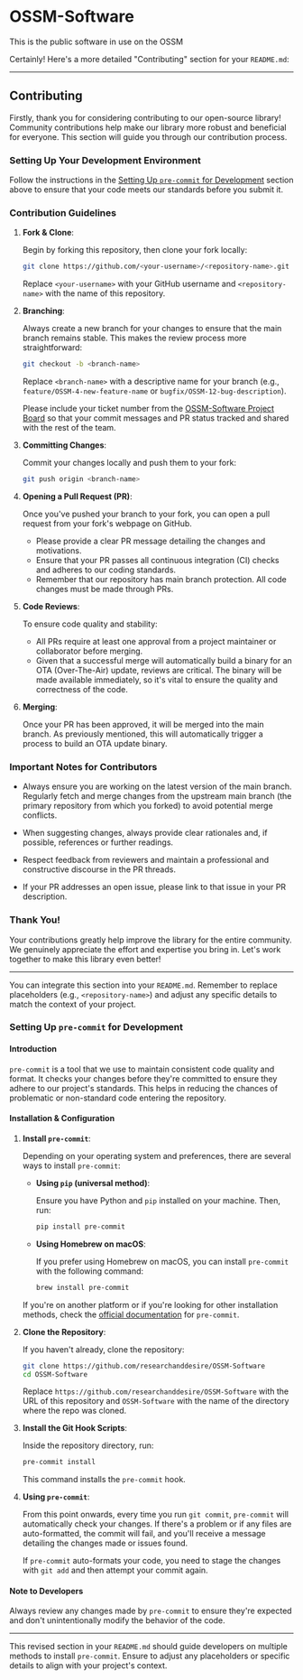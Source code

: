 # OSSM-Software
This is the public software in use on the OSSM

Certainly! Here's a more detailed "Contributing" section for your `README.md`:

---

## Contributing

Firstly, thank you for considering contributing to our open-source library! Community contributions help make our library more robust and beneficial for everyone. This section will guide you through our contribution process.

### Setting Up Your Development Environment

Follow the instructions in the [Setting Up `pre-commit` for Development](#setting-up-pre-commit-for-development) section above to ensure that your code meets our standards before you submit it.

### Contribution Guidelines

1. **Fork & Clone**:

   Begin by forking this repository, then clone your fork locally:

   ```bash
   git clone https://github.com/<your-username>/<repository-name>.git
   ```

   Replace `<your-username>` with your GitHub username and `<repository-name>` with the name of this repository.

2. **Branching**:

   Always create a new branch for your changes to ensure that the main branch remains stable. This makes the review process more straightforward:

   ```bash
   git checkout -b <branch-name>
   ```

   Replace `<branch-name>` with a descriptive name for your branch  (e.g., `feature/OSSM-4-new-feature-name` or `bugfix/OSSM-12-bug-description`).
   
    Please include your ticket number from the [OSSM-Software Project Board](https://track.researchanddesire.com) so that your commit messages and PR status tracked and shared with the rest of the team.

3. **Committing Changes**:

   Commit your changes locally and push them to your fork:

   ```bash
   git push origin <branch-name>
   ```

4. **Opening a Pull Request (PR)**:

   Once you've pushed your branch to your fork, you can open a pull request from your fork's webpage on GitHub.

    - Please provide a clear PR message detailing the changes and motivations.
    - Ensure that your PR passes all continuous integration (CI) checks and adheres to our coding standards.
    - Remember that our repository has main branch protection. All code changes must be made through PRs.

5. **Code Reviews**:

   To ensure code quality and stability:

    - All PRs require at least one approval from a project maintainer or collaborator before merging.
    - Given that a successful merge will automatically build a binary for an OTA (Over-The-Air) update, reviews are critical. The binary will be made available immediately, so it's vital to ensure the quality and correctness of the code.

6. **Merging**:

   Once your PR has been approved, it will be merged into the main branch. As previously mentioned, this will automatically trigger a process to build an OTA update binary.

### Important Notes for Contributors

- Always ensure you are working on the latest version of the main branch. Regularly fetch and merge changes from the upstream main branch (the primary repository from which you forked) to avoid potential merge conflicts.

- When suggesting changes, always provide clear rationales and, if possible, references or further readings.

- Respect feedback from reviewers and maintain a professional and constructive discourse in the PR threads.

- If your PR addresses an open issue, please link to that issue in your PR description.

### Thank You!

Your contributions greatly help improve the library for the entire community. We genuinely appreciate the effort and expertise you bring in. Let's work together to make this library even better!

---

You can integrate this section into your `README.md`. Remember to replace placeholders (e.g., `<repository-name>`) and adjust any specific details to match the context of your project.

### Setting Up `pre-commit` for Development

#### Introduction

`pre-commit` is a tool that we use to maintain consistent code quality and format. It checks your changes before they're committed to ensure they adhere to our project's standards. This helps in reducing the chances of problematic or non-standard code entering the repository.

#### Installation & Configuration

1. **Install `pre-commit`**:

   Depending on your operating system and preferences, there are several ways to install `pre-commit`:

    - **Using `pip` (universal method)**:

      Ensure you have Python and `pip` installed on your machine. Then, run:
      ```bash
      pip install pre-commit
      ```

    - **Using Homebrew on macOS**:

      If you prefer using Homebrew on macOS, you can install `pre-commit` with the following command:
      ```bash
      brew install pre-commit
      ```

   If you're on another platform or if you're looking for other installation methods, check the [official documentation](https://pre-commit.com/#install) for `pre-commit`.

2. **Clone the Repository**:

   If you haven't already, clone the repository:
   ```bash
   git clone https://github.com/researchanddesire/OSSM-Software
   cd OSSM-Software
   ```

   Replace `https://github.com/researchanddesire/OSSM-Software` with the URL of this repository and `OSSM-Software` with the name of the directory where the repo was cloned.

3. **Install the Git Hook Scripts**:

   Inside the repository directory, run:
   ```bash
   pre-commit install
   ```

   This command installs the `pre-commit` hook.

4. **Using `pre-commit`**:

   From this point onwards, every time you run `git commit`, `pre-commit` will automatically check your changes. If there's a problem or if any files are auto-formatted, the commit will fail, and you'll receive a message detailing the changes made or issues found.

   If `pre-commit` auto-formats your code, you need to stage the changes with `git add` and then attempt your commit again.

#### Note to Developers

Always review any changes made by `pre-commit` to ensure they're expected and don't unintentionally modify the behavior of the code.

---

This revised section in your `README.md` should guide developers on multiple methods to install `pre-commit`. Ensure to adjust any placeholders or specific details to align with your project's context.
